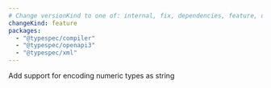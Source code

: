 ```yaml
---
# Change versionKind to one of: internal, fix, dependencies, feature, deprecation, breaking
changeKind: feature
packages:
  - "@typespec/compiler"
  - "@typespec/openapi3"
  - "@typespec/xml"
---
```


Add support for encoding numeric types as string
